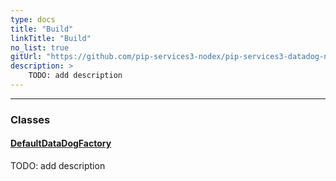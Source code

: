```yaml
---
type: docs
title: "Build"
linkTitle: "Build"
no_list: true
gitUrl: "https://github.com/pip-services3-nodex/pip-services3-datadog-nodex"
description: >
    TODO: add description
---
```

---

<div class="module-body"> 

### Classes

#### [DefaultDataDogFactory](default_datadog_factory)
TODO: add description

</div>
